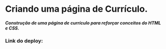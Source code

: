 <h1>Criando uma página de Currículo.</h1>

<h5>Construção de uma página de currículo para reforçar conceitos do HTML e CSS.</h5>

<h3>Link do deploy: </h3>
